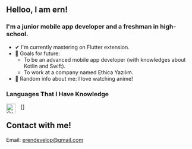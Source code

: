## Helloo, I am ern!

### I'm a junior mobile app developer and a freshman in high-school.
- ✔ I'm currently mastering on Flutter extension.
- 🎯 Goals for future:<br>
   - To be an advanced mobile app developer (with knowledges about Kotlin and Swift).<br>
   - To work at a company named Ethica Yazılım.
- 👀 Random info about me: I love watching anime!
### Languages That I Have Knowledge
[<img align="left" alt="Gatsby" width="26px" src="https://en.wikipedia.org/wiki/File:Python-logo-notext.svg" style="padding-right:10px;" />]


## Contact with me!
 Email: erendevelop@gmail.com
 